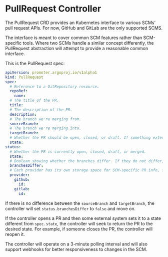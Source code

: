 # PullRequest Controller

The PullRequest CRD provides an Kubernetes interface to various SCMs' pull request APIs. For now, GitHub and GitLab are the only supported SCMS.

The interface is meant to cover common SCM features rather than SCM-specific tools. Where two SCMs handle a similar concept differently, the PullRequest abstraction will attempt to provide a reasonable common interface.

This is the PullRequest spec:

```yaml
apiVersion: promoter.argoproj.io/v1alpha1
kind: PullRequest
spec:
  # Reference to a GitRepository resource.
  repoRef:
    name:
  # The title of the PR.
  title:
  # The description of the PR.
  description:
  # The branch we're merging from.
  sourceBranch:
  # The branch we're merging into.
  targetBranch:
  # Whether the PR should be open, closed, or draft. If something external changes the state, the controller will return it to the desired state.
  state:
status:
  # Whether the PR is currently open, closed, draft, or merged.
  state:
  # Boolean showing whether the branches differ. If they do not differ, no PR will be opened in the SCM (there's nothing to merge).
  branchesDiffer: 
  # Each provider has its own storage space for SCM-specific PR info, for example the generated numeric ID.
  provider:
    github:
      id:
    gitlab:
      id:
```

If there is no difference between the `sourceBranch` and `targetBranch`, the controller will set `status.branchesDiffer` to `false` and move on.

If the controller opens a PR and then some external system sets it to a state different from `spec.state`, the controller will seek to return the PR to the desired state. For example, if someone closes the PR, the controller will reopen it.

The controller will operate on a 3-minute polling interval and will also support webhooks for better responsiveness to changes in the SCM.
